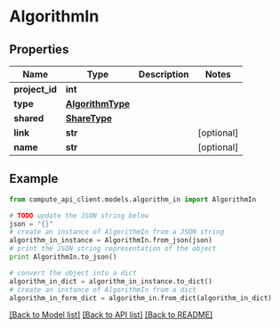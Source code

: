 # AlgorithmIn


## Properties
Name | Type | Description | Notes
------------ | ------------- | ------------- | -------------
**project_id** | **int** |  | 
**type** | [**AlgorithmType**](AlgorithmType.md) |  | 
**shared** | [**ShareType**](ShareType.md) |  | 
**link** | **str** |  | [optional] 
**name** | **str** |  | [optional] 

## Example

```python
from compute_api_client.models.algorithm_in import AlgorithmIn

# TODO update the JSON string below
json = "{}"
# create an instance of AlgorithmIn from a JSON string
algorithm_in_instance = AlgorithmIn.from_json(json)
# print the JSON string representation of the object
print AlgorithmIn.to_json()

# convert the object into a dict
algorithm_in_dict = algorithm_in_instance.to_dict()
# create an instance of AlgorithmIn from a dict
algorithm_in_form_dict = algorithm_in.from_dict(algorithm_in_dict)
```
[[Back to Model list]](../README.md#documentation-for-models) [[Back to API list]](../README.md#documentation-for-api-endpoints) [[Back to README]](../README.md)


